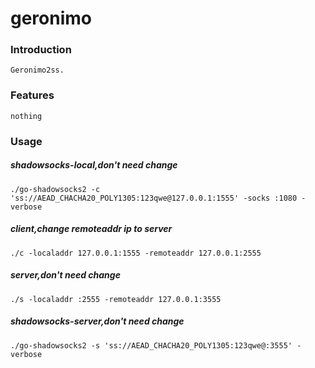 # geronimo
### Introduction
    Geronimo2ss.
### Features
    nothing
### Usage
##### shadowsocks-local,don't need change
    ./go-shadowsocks2 -c 'ss://AEAD_CHACHA20_POLY1305:123qwe@127.0.0.1:1555' -socks :1080 -verbose
##### client,change remoteaddr ip to server
    ./c -localaddr 127.0.0.1:1555 -remoteaddr 127.0.0.1:2555
##### server,don't need change
    ./s -localaddr :2555 -remoteaddr 127.0.0.1:3555
##### shadowsocks-server,don't need change
    ./go-shadowsocks2 -s 'ss://AEAD_CHACHA20_POLY1305:123qwe@:3555' -verbose